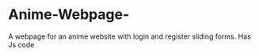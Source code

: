 # Anime-Webpage-

A webpage for an anime website with login and register sliding forms.
Has Js code
